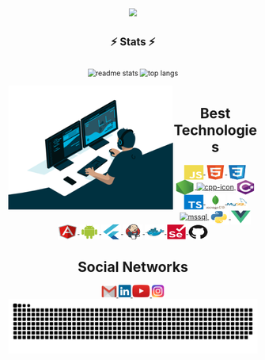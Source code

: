 <h1  align="center">
<img src="https://readme-typing-svg.herokuapp.com/?font=Righteous&size=35&center=true&vCenter=true&width=500&height=70&duration=4000&lines=Hi+There!+👋;+I'm+Diego+De+La+Flor!;" />
</h1>
<h2 align="center">⚡ Stats ⚡</h2>
<br>
<div align=center>
  <img width=390 src="https://github-readme-stats-salesp07.vercel.app/api?username=DiegoDeLaFlor&count_private=true&show_icons=true&theme=react&rank_icon=github&border_radius=10" alt="readme stats" />
  <img width=325 src="https://github-readme-stats-salesp07.vercel.app/api/top-langs/?username=DiegoDeLaFlor&hide=HTML&langs_count=8&layout=compact&theme=react&border_radius=10&size_weight=0.5&count_weight=0.5&exclude_repo=github-readme-stats" alt="top langs" />
</div>

<div  align="center"> 
  <div style="display: inline_block"><br>
    <img align="left" height="250" alt="coding-time" src="code.gif">
    <h1 align="center">Best Technologies</h1>
     <a href="https://developer.mozilla.org/en-US/docs/Web/JavaScript">
      <img align="center" height="30" width="40" alt="js-icon" src="https://raw.githubusercontent.com/devicons/devicon/master/icons/javascript/javascript-plain.svg">
    </a>
    <a href="https://developer.mozilla.org/en-US/docs/Web/HTML">
      <img align="center" height="30" width="40" alt="html-icon" src="https://raw.githubusercontent.com/devicons/devicon/master/icons/html5/html5-original.svg">
    </a>
    <a href="https://developer.mozilla.org/en-US/docs/Web/CSS">
      <img align="center" height="30" width="40" alt="css-icon" src="https://raw.githubusercontent.com/devicons/devicon/master/icons/css3/css3-original.svg">
    </a>
    <a href="https://nodejs.org/">
      <img align="center" height="30" width="40" alt="nodejs-icon" src="https://raw.githubusercontent.com/devicons/devicon/master/icons/nodejs/nodejs-original.svg">
    </a>
    <a href="https://isocpp.org/">
      <img align="center" height="30" width="40" alt="cpp-icon" src="https://raw.githubusercontent.com/jmnote/z-icons/master/svg/cpp.svg">
    </a>
    <a href="https://docs.microsoft.com/en-us/dotnet/csharp/">
      <img align="center" height="30" width="40" alt="csharp" src="https://raw.githubusercontent.com/devicons/devicon/master/icons/csharp/csharp-original.svg">
    </a>
    <a href="https://www.typescriptlang.org/">
      <img align="center" height="30" width="40" alt="typescript" src="https://raw.githubusercontent.com/devicons/devicon/master/icons/typescript/typescript-original.svg">
    </a>
    <a href="https://www.mongodb.com/">
      <img align="center" height="30" width="40" alt="mongodb" src="https://raw.githubusercontent.com/devicons/devicon/master/icons/mongodb/mongodb-original-wordmark.svg">
    </a>
    <a href="https://www.mysql.com/">
      <img align="center" height="30" width="40" alt="mysql" src="https://raw.githubusercontent.com/devicons/devicon/master/icons/mysql/mysql-original-wordmark.svg">
    </a>
    <a href="https://www.microsoft.com/en-us/sql-server/">
      <img align="center" height="30" width="40" alt="mssql" src="https://www.svgrepo.com/show/303229/microsoft-sql-server-logo.svg">
    </a>
    <a href="https://www.python.org/">
      <img align="center" height="30" width="40" alt="python" src="https://raw.githubusercontent.com/devicons/devicon/master/icons/python/python-original.svg">
    </a>
    <a href="https://vuejs.org/">
    <img align="center" height="30" width="40" alt="vuejs" src="https://raw.githubusercontent.com/devicons/devicon/master/icons/vuejs/vuejs-original.svg">
    </a>
    <a href="https://angular.io/">
      <img align="center" height="30" width="40" alt="angularjs" src="https://raw.githubusercontent.com/devicons/devicon/master/icons/angularjs/angularjs-original.svg">
    </a>
    <a href="https://www.android.com/">
      <img align="center" height="30" width="40" alt="android" src="https://raw.githubusercontent.com/devicons/devicon/master/icons/android/android-original.svg">
    </a>
     <a href="https://flutter.dev/">
      <img align="center" height="30" width="40" alt="flutter" src="https://raw.githubusercontent.com/devicons/devicon/master/icons/flutter/flutter-original.svg">
    </a>
    <a href="https://www.jenkins.io/">
      <img align="center" height="30" width="40" alt="jenkins" src="https://raw.githubusercontent.com/devicons/devicon/master/icons/jenkins/jenkins-original.svg">
    </a>
    <a href="https://www.docker.com/">
      <img align="center" height="30" width="40" alt="docker" src="https://raw.githubusercontent.com/devicons/devicon/master/icons/docker/docker-original.svg">
    </a>
    <a href="https://www.selenium.dev/selenium-ide/">
      <img align="center" height="30" width="40" alt="selenium-ide" src="https://raw.githubusercontent.com/devicons/devicon/master/icons/selenium/selenium-original.svg">
    </a>
    <a href="https://github.com/features/actions">
      <img align="center" height="30" width="40" alt="github-actions" src="https://raw.githubusercontent.com/devicons/devicon/master/icons/github/github-original.svg">
    </a>
   </div>
    
  <h1 align="center">Social Networks</h1>
    <a href = "mailto:diegoalonso139@gmail.com">
      <img width="30" src="gmail.svg">
    </a>
    <a href = "https://www.linkedin.com/in/diego-de-la-flor-02048a237/">
      <img width="25" src="linkedin.svg">
    </a>
    <a href = "https://www.youtube.com/@diegodelaflor2926">
      <img width="35" src="youtube.svg">
    </a>
    <a href = "https://www.instagram.com/diego_alonso20025/">
      <img width="25" src="instagram.png">
    </a>
</div>

<img alt="snake eating my contributions" src="https://raw.githubusercontent.com/salesp07/salesp07/output/github-contribution-grid-snake.svg" />
